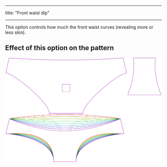 ***

title: "Front waist dip"

***

This option controls how much the front waist curves (revealing more or less skin).

## Effect of this option on the pattern

![This image shows the effect of this option by superimposing several variants that have a different value for this option](ursula_frontdip_sample.svg "Effect of this option on the pattern")
